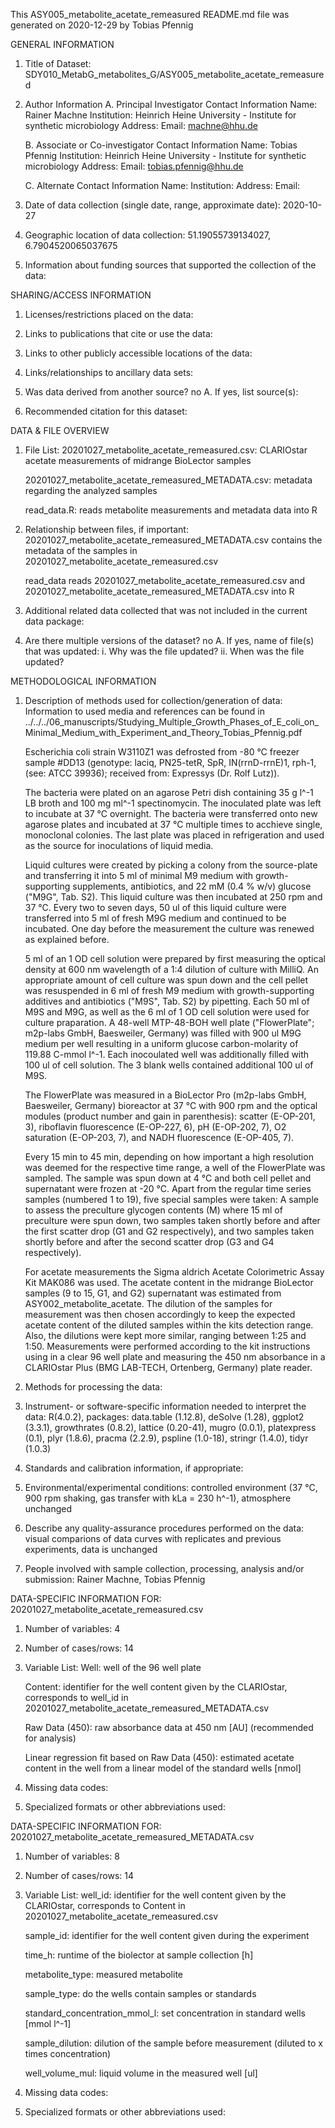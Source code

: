 This ASY005_metabolite_acetate_remeasured README.md file was generated on 2020-12-29 by Tobias Pfennig


GENERAL INFORMATION

1. Title of Dataset: SDY010_MetabG_metabolites_G/ASY005_metabolite_acetate_remeasured

2. Author Information
	A. Principal Investigator Contact Information
		Name: Rainer Machne
		Institution: Heinrich Heine University - Institute for synthetic microbiology
		Address: 
		Email: machne@hhu.de

	B. Associate or Co-investigator Contact Information
		Name: Tobias Pfennig
		Institution: Heinrich Heine University - Institute for synthetic microbiology
		Address: 
		Email: tobias.pfennig@hhu.de

	C. Alternate Contact Information
		Name: 
		Institution: 
		Address: 
		Email: 

3. Date of data collection (single date, range, approximate date): 2020-10-27

4. Geographic location of data collection: 51.19055739134027, 6.7904520065037675

5. Information about funding sources that supported the collection of the data: 


SHARING/ACCESS INFORMATION

1. Licenses/restrictions placed on the data: 

2. Links to publications that cite or use the data: 

3. Links to other publicly accessible locations of the data: 

4. Links/relationships to ancillary data sets: 

5. Was data derived from another source? no
	A. If yes, list source(s): 

6. Recommended citation for this dataset: 


DATA & FILE OVERVIEW

1. File List: 
	20201027_metabolite_acetate_remeasured.csv: CLARIOstar acetate measurements of midrange BioLector samples
	
	20201027_metabolite_acetate_remeasured_METADATA.csv: metadata regarding the analyzed samples
	
	read_data.R: reads metabolite measurements and metadata data into R

2. Relationship between files, if important: 
	20201027_metabolite_acetate_remeasured_METADATA.csv contains the metadata of the samples in 20201027_metabolite_acetate_remeasured.csv
	
	read_data reads 20201027_metabolite_acetate_remeasured.csv and 20201027_metabolite_acetate_remeasured_METADATA.csv into R

3. Additional related data collected that was not included in the current data package: 

4. Are there multiple versions of the dataset? no
	A. If yes, name of file(s) that was updated: 
		i. Why was the file updated? 
		ii. When was the file updated? 


METHODOLOGICAL INFORMATION

1. Description of methods used for collection/generation of data: 
	Information to used media and references can be found in ../../../06_manuscripts/Studying_Multiple_Growth_Phases_of_E_coli_on_Minimal_Medium_with_Experiment_and_Theory_Tobias_Pfennig.pdf

	Escherichia coli strain W3110Z1 was defrosted from -80 °C freezer sample #DD13 (genotype: laciq, PN25-tetR, SpR, IN(rrnD-rrnE)1, rph-1, (see: ATCC 39936); received from: Expressys (Dr. Rolf Lutz)).
	
	The bacteria were plated on an agarose Petri dish containing 35 g l^-1 LB broth and 100 mg ml^-1 spectinomycin. The inoculated plate was left to incubate at 37 °C overnight. The bacteria were transferred onto new agarose plates and incubated at 37 °C multiple times to acchieve single, monoclonal colonies. The last plate was placed in refrigeration and used as the source for inoculations of liquid media.
	
	Liquid cultures were created by picking a colony from the source-plate and transferring it into 5 ml of minimal M9 medium with growth-supporting supplements, antibiotics, and 22 mM (0.4 % w/v) glucose ("M9G", Tab. S2). This liquid culture was then incubated at 250 rpm and 37 °C. Every two to seven days, 50 ul of this liquid culture were transferred into 5 ml of fresh M9G medium and continued to be incubated. One day before the measurement the culture was renewed as explained before.
	
	5 ml of an 1 OD cell solution were prepared by first measuring the optical density at 600 nm wavelength of a 1:4 dilution of culture with MilliQ. An appropriate amount of cell culture was spun down and the cell pellet was resuspended in 6 ml of fresh M9 medium with growth-supporting additives and antibiotics ("M9S", Tab. S2) by pipetting. Each 50 ml of M9S and M9G, as well as the 6 ml of 1 OD cell solution were used for culture praparation. A 48-well MTP-48-BOH well plate ("FlowerPlate"; m2p-labs GmbH, Baesweiler, Germany) was filled with 900 ul M9G medium per well resulting in a uniform glucose carbon-molarity of 119.88 C-mmol l^-1. Each inocoulated well was additionally filled with 100 ul of cell solution. The 3 blank wells contained additional 100 ul of M9S.
	
	The FlowerPlate was measured in a BioLector Pro (m2p-labs GmbH, Baesweiler, Germany) bioreactor at 37 °C with 900 rpm and the optical modules (product number and gain in parenthesis): scatter (E-OP-201, 3), riboflavin fluorescence (E-OP-227, 6), pH (E-OP-202, 7), O2 saturation (E-OP-203, 7), and NADH fluorescence (E-OP-405, 7).
	
	Every 15 min to 45 min, depending on how important a high resolution was deemed for the respective time range, a well of the FlowerPlate was sampled. The sample was spun down at 4 °C and both cell pellet and supernatant were frozen at -20 °C. Apart from the regular time series samples (numbered 1 to 19), five special samples were taken: A sample to assess the preculture glycogen contents (M) where 15 ml of preculture were spun down, two samples taken shortly before and after the first scatter drop (G1 and G2 respectively), and two samples taken shortly before and after the second scatter drop (G3 and G4 respectively).
	
	For acetate measurements the Sigma aldrich Acetate Colorimetric Assay Kit MAK086 was used. The acetate content in the midrange BioLector samples (9 to 15, G1, and G2) supernatant was estimated from ASY002_metabolite_acetate. The dilution of the samples for measurement was then chosen accordingly to keep the expected acetate content of the diluted samples within the kits detection range. Also, the dilutions were kept more similar, ranging between 1:25 and 1:50. Measurements were performed according to the kit instructions using in a clear 96 well plate and measuring the 450 nm absorbance in a CLARIOstar Plus (BMG LAB-TECH, Ortenberg, Germany) plate reader.
	
2. Methods for processing the data: 

3. Instrument- or software-specific information needed to interpret the data: 
	R(4.0.2), packages: data.table (1.12.8), deSolve (1.28), ggplot2 (3.3.1), growthrates (0.8.2), lattice (0.20-41), mugro (0.0.1), platexpress (0.1), plyr (1.8.6), pracma (2.2.9), pspline (1.0-18),  stringr (1.4.0), tidyr (1.0.3)

4. Standards and calibration information, if appropriate: 

5. Environmental/experimental conditions: controlled environment (37 °C, 900 rpm shaking, gas transfer with kLa = 230 h^-1), atmosphere unchanged

6. Describe any quality-assurance procedures performed on the data: visual comparions of data curves with replicates and previous experiments, data is unchanged

7. People involved with sample collection, processing, analysis and/or submission: Rainer Machne, Tobias Pfennig


DATA-SPECIFIC INFORMATION FOR: 20201027_metabolite_acetate_remeasured.csv

1. Number of variables: 4

2. Number of cases/rows: 14

3. Variable List: 
	Well: well of the 96 well plate
	
	Content: identifier for the well content  given by the CLARIOstar, corresponds to well_id in 20201027_metabolite_acetate_remeasured_METADATA.csv
	
	Raw Data (450): raw absorbance data at 450 nm [AU] (recommended for analysis)
	
	Linear regression fit based on Raw Data (450): estimated acetate content in the well from a linear model of the standard wells [nmol]

4. Missing data codes:

5. Specialized formats or other abbreviations used:


DATA-SPECIFIC INFORMATION FOR: 20201027_metabolite_acetate_remeasured_METADATA.csv

1. Number of variables: 8

2. Number of cases/rows: 14

3. Variable List: 
	well_id: identifier for the well content given by the CLARIOstar, corresponds to Content in 20201027_metabolite_acetate_remeasured.csv
	
	sample_id: identifier for the well content given during the experiment
	
	time_h: runtime of the biolector at sample collection [h]
	
	metabolite_type: measured metabolite
	
	sample_type: do the wells contain samples or standards
	
	standard_concentration_mmol_l: set concentration in standard wells [mmol l^-1]
	
	sample_dilution: dilution of the sample before measurement (diluted to x times concentration)
	
	well_volume_mul: liquid volume in the measured well [ul]

4. Missing data codes:

5. Specialized formats or other abbreviations used: